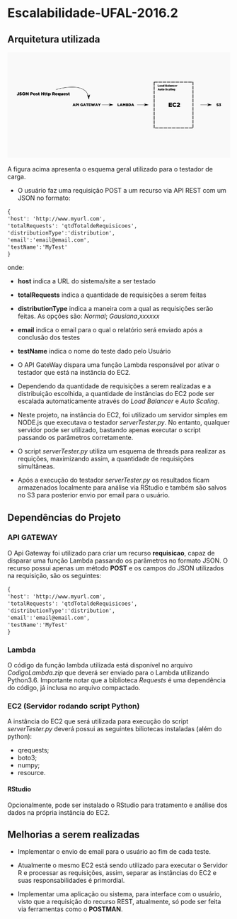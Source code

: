 # Escalabilidade-UFAL-2016.2


## Arquitetura utilizada
![Arquitetura](escalabilidade.png)

A figura acima apresenta o esquema geral utilizado para o testador de carga.
- O usuário faz uma requisição POST a um recurso via API REST com um JSON no formato:
```
{
'host': 'http://www.myurl.com',
'totalRequests': 'qtdTotaldeRequisicoes',
'distributionType':'distribution',
'email':'email@email.com',
'testName':'MyTest'
}
```
onde:
   - **host** indica a URL do sistema/site a ser testado
   - **totalRequests** indica a quantidade de requisições a serem feitas
   - **distributionType** indica a maneira com a qual as requisições serão feitas. As opções são: *Normal*; *Gausiana*,*xxxxxx*
   - **email** indica o email para o qual o relatório será enviado após a conclusão dos testes
   - **testName** indica o nome do teste dado pelo Usuário


- O API GateWay dispara  uma função Lambda responsável por ativar o testador que está na instância do EC2.

- Dependendo da quantidade de requisições a serem realizadas e a distribuição escolhida, a quantidade de instâncias do EC2 pode ser escalada automaticamente através do *Load Balancer* e *Auto Scaling*.

- Neste projeto, na instância do EC2, foi utilizado um servidor simples em NODE.js que executava o testador *serverTester.py*. No entanto, qualquer servidor pode ser utilizado, bastando apenas executar o script passando os parâmetros corretamente.

- O script *serverTester.py* utiliza um esquema de threads para realizar as requições, maximizando assim, a quantidade de requisições simultâneas.

- Após a execução do testador *serverTester.py* os resultados ficam armazenados localmente para análise via RStudio e também são salvos no S3 para posterior envio por email para o usuário.


## Dependências do Projeto

### API GATEWAY

O Api Gateway foi utilizado para criar um recurso **requisicao**, capaz de disparar uma função Lambda passando os parâmetros no formato JSON.
O recurso possui apenas um método **POST** e os
campos do JSON utilizados na requisição, são os seguintes:

```
{
'host': 'http://www.myurl.com',
'totalRequests': 'qtdTotaldeRequisicoes',
'distributionType':'distribution',
'email':'email@email.com',
'testName':'MyTest'
}
```

### Lambda
O código da função lambda utilizada está disponível no arquivo *CodigoLambda.zip* que deverá ser enviado para o Lambda utilizando Python3.6.
Importante notar que a biblioteca *Requests* é uma dependência do código, já inclusa no arquivo compactado.

### EC2 (Servidor rodando script Python)
A instância do EC2 que será utilizada para execução do script *serverTester.py* deverá possui as seguintes biliotecas instaladas (além do python):
 - qrequests;
 - boto3;
 - numpy;
 - resource.

#### RStudio
Opcionalmente, pode ser instalado o RStudio para tratamento e análise dos dados na própria instância do EC2.


## Melhorias a serem realizadas
- Implementar o envio de email para o usuário ao fim de cada teste.

- Atualmente o mesmo EC2 está sendo utilizado para executar o Servidor R e processar as requisições, assim, separar as instâncias do EC2 e suas responsabilidades é primordial.

- Implementar uma aplicação ou sistema, para interface com o usuário, visto que a requisição do recurso REST, atualmente, só pode ser feita via ferramentas como o **POSTMAN**.
